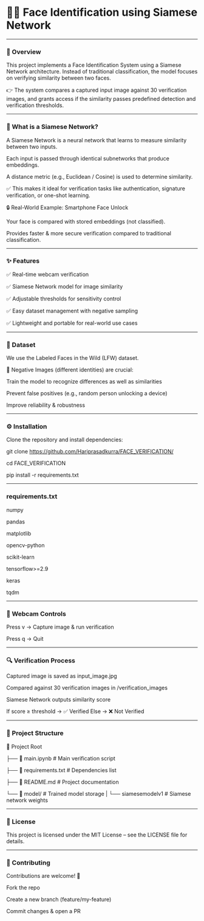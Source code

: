 # 🧑‍💻 Face Identification using Siamese Network
---
### 📌 Overview

This project implements a Face Identification System using a Siamese Network architecture.
Instead of traditional classification, the model focuses on verifying similarity between two faces.

👉 The system compares a captured input image against 30 verification images, and grants access if the similarity passes predefined detection and verification thresholds.

---
### 🤔 What is a Siamese Network?

A Siamese Network is a neural network that learns to measure similarity between two inputs.

Each input is passed through identical subnetworks that produce embeddings.

A distance metric (e.g., Euclidean / Cosine) is used to determine similarity.

✅ This makes it ideal for verification tasks like authentication, signature verification, or one-shot learning.

🔒 Real-World Example: Smartphone Face Unlock

Your face is compared with stored embeddings (not classified).

Provides faster & more secure verification compared to traditional classification.

---

### ✨ Features

✅ Real-time webcam verification

✅ Siamese Network model for image similarity

✅ Adjustable thresholds for sensitivity control

✅ Easy dataset management with negative sampling

✅ Lightweight and portable for real-world use cases

---

### 📂 Dataset

We use the Labeled Faces in the Wild (LFW) dataset.

📌 Negative Images (different identities) are crucial:

Train the model to recognize differences as well as similarities

Prevent false positives (e.g., random person unlocking a device)

Improve reliability & robustness

---

### ⚙️ Installation

Clone the repository and install dependencies:

git clone https://github.com/Hariprasadkurra/FACE_VERIFICATION/

cd FACE_VERIFICATION

pip install -r requirements.txt


---

### requirements.txt

numpy

pandas

matplotlib

opencv-python

scikit-learn

tensorflow>=2.9

keras

tqdm

---

### 🎥 Webcam Controls

Press v → Capture image & run verification

Press q → Quit

---

### 🔍 Verification Process

Captured image is saved as input_image.jpg

Compared against 30 verification images in /verification_images

Siamese Network outputs similarity score

If score ≥ threshold → ✅ Verified
Else → ❌ Not Verified

---

### 📁 Project Structure

📂 Project Root

├── 📄 main.ipynb                  # Main verification script

├── 📄 requirements.txt         # Dependencies list

├── 📄 README.md                # Project documentation

└── 📂 model/                   # Trained model storage
    |
    └── siamesemodelv1          # Siamese network weights

    
---

### 📜 License

This project is licensed under the MIT License – see the LICENSE file for details.

---

### 🤝 Contributing

Contributions are welcome! 🎉

Fork the repo

Create a new branch (feature/my-feature)

Commit changes & open a PR
